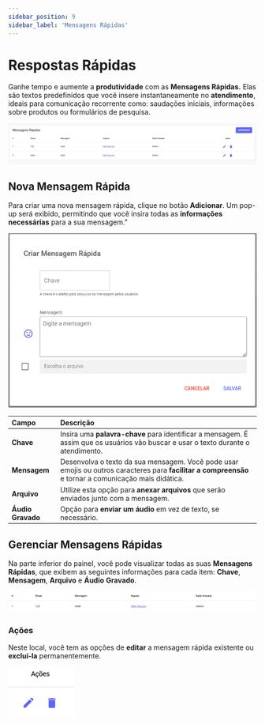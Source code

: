 ```yaml
---
sidebar_position: 9
sidebar_label: 'Mensagens Rápidas'
---
```


# Respostas Rápidas

Ganhe tempo e aumente a **produtividade** com as **Mensagens Rápidas.** Elas são textos predefinidos que você insere instantaneamente no **atendimento**, ideais para comunicação recorrente como: saudações iniciais, informações sobre produtos ou formulários de pesquisa.

![alt text](assetsMsg/image.png)

## Nova Mensagem Rápida

Para criar uma nova mensagem rápida, clique no botão **Adicionar**. Um pop-up será exibido, permitindo que você insira todas as **informações** **necessárias** para a sua mensagem."

![alt text](assetsMsg/image-4.png)

| Campo | Descrição |
| :--- | :--- |
| **Chave** | Insira uma **palavra-chave** para identificar a mensagem. É assim que os usuários vão buscar e usar o texto durante o atendimento. |
| **Mensagem** | Desenvolva o texto da sua mensagem. Você pode usar emojis ou outros caracteres para **facilitar a compreensão** e tornar a comunicação mais didática. |
| **Arquivo** | Utilize esta opção para **anexar arquivos** que serão enviados junto com a mensagem. |
| **Áudio Gravado** | Opção para **enviar um áudio** em vez de texto, se necessário. |

## Gerenciar Mensagens Rápidas

Na parte inferior do painel, você pode visualizar todas as suas **Mensagens Rápidas**, que exibem as seguintes informações para cada item: **Chave**, **Mensagem**, **Arquivo** e **Áudio** **Gravado**.

![alt text](assetsMsg/image-2.png)

### Ações

Neste local, você tem as opções de **editar** a mensagem rápida existente ou **excluí-la** permanentemente.

![alt text](assetsMsg/image-3.png)
